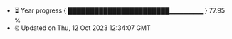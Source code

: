 - ⏳ Year progress { ███████████████████████▁▁▁▁▁▁▁ } 77.95 %
- ⏰ Updated on Thu, 12 Oct 2023 12:34:07 GMT

